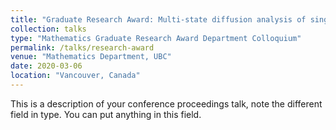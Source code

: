 ```yaml
---
title: "Graduate Research Award: Multi-state diffusion analysis of single-particle trajectories."
collection: talks
type: "Mathematics Graduate Research Award Department Colloquium"
permalink: /talks/research-award
venue: "Mathematics Department, UBC"
date: 2020-03-06
location: "Vancouver, Canada"
---
```


This is a description of your conference proceedings talk, note the different field in type. You can put anything in this field.
